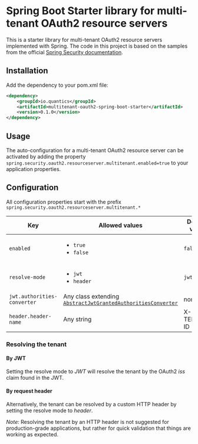 # Spring Boot Starter library for multi-tenant OAuth2 resource servers

This is a starter library for multi-tenant OAuth2 resource servers implemented with Spring. 
The code in this project is based on the samples from the official
[Spring Security documentation](https://docs.spring.io/spring-security/reference/servlet/oauth2/resource-server/multitenancy.html).

## Installation

Add the dependency to your pom.xml file:

```xml
<dependency>
    <groupId>io.quantics</groupId>
    <artifactId>multitenant-oauth2-spring-boot-starter</artifactId>
    <version>0.1.0</version>
</dependency>
```

## Usage

The auto-configuration for a multi-tenant OAuth2 resource server can be activated by adding the property
`spring.security.oauth2.resourceserver.multitenant.enabled=true`
to your application properties.

## Configuration

All configuration properties start with the prefix
`spring.security.oauth2.resourceserver.multitenant.*`

| Key                         | Allowed values                                                                                                                                                  | Default value |
|-----------------------------|-----------------------------------------------------------------------------------------------------------------------------------------------------------------|---------------|
| `enabled`                   | <ul><li>`true`</li><li>`false`</li></ul>                                                                                                                        | `false`       |       
| `resolve-mode`              | <ul><li>`jwt`</li><li>`header`</li></ul>                                                                                                                        | `jwt`         |
| `jwt.authorities-converter` | Any class extending [`AbstractJwtGrantedAuthoritiesConverter`](src/main/java/io/quantics/multitenant/oauth2/config/AbstractJwtGrantedAuthoritiesConverter.java) | none          |          
| `header.header-name`        | Any string                                                                                                                                                      | X-TENANT-ID   |

### Resolving the tenant

#### By JWT

Setting the resolve mode to *JWT* will resolve the tenant by the OAuth2 *iss* claim found in the JWT.


#### By request header

Alternatively, the tenant can be resolved by a custom HTTP header by setting the resolve mode to *header*.

*Note:* Resolving the tenant by an HTTP header is not suggested for production-grade applications, but rather for quick validation that things are working as expected.
